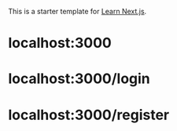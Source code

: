 This is a starter template for [Learn Next.js](https://nextjs.org/learn).

# localhost:3000
# localhost:3000/login
# localhost:3000/register

